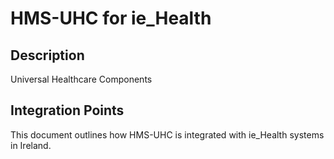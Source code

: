 # HMS-UHC for ie_Health

## Description

Universal Healthcare Components

## Integration Points

This document outlines how HMS-UHC is integrated with ie_Health systems in Ireland.
